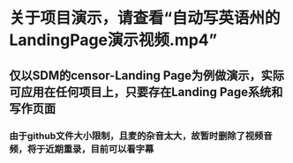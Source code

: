 # 关于项目演示，请查看“自动写英语州的LandingPage演示视频.mp4”
## 仅以SDM的censor-Landing Page为例做演示，实际可应用在任何项目上，只要存在Landing Page系统和写作页面
### 由于github文件大小限制，且麦的杂音太大，故暂时删除了视频音频，将于近期重录，目前可以看字幕
